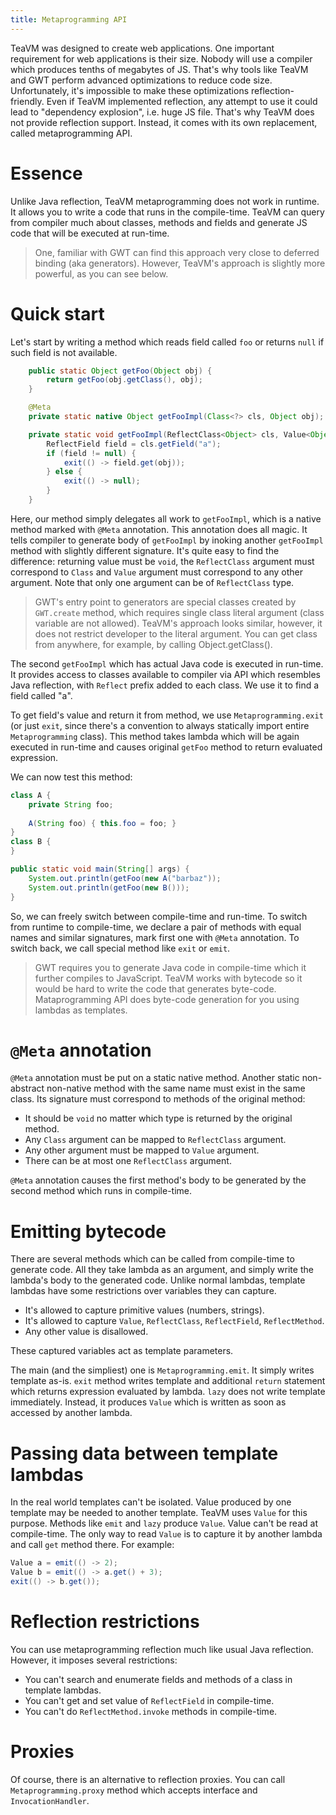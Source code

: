 ```yaml
---
title: Metaprogramming API
---
```


TeaVM was designed to create web applications. One important requirement for web applications is their size.
Nobody will use a compiler which produces tenths of megabytes of JS. That's why tools like TeaVM and GWT
perform advanced optimizations to reduce code size. Unfortunately, it's impossible to make these optimizations
reflection-friendly. Even if TeaVM implemented reflection, any attempt to use it could lead to "dependency explosion",
i.e. huge JS file. That's why TeaVM does not provide reflection support. Instead, it comes with its own replacement,
called metaprogramming API.


# Essence

Unlike Java reflection, TeaVM metaprogramming does not work in runtime. It allows you to write a code that runs
in the compile-time. TeaVM can query from compiler much about classes, methods and fields and generate JS code
that will be executed at run-time. 

> One, familiar with GWT can find this approach very close to deferred binding (aka generators).
> However, TeaVM's approach is slightly more powerful, as you can see below.


# Quick start

Let's start by writing a method which reads field called `foo` or returns `null` if such field is not available.

```java
    public static Object getFoo(Object obj) {
        return getFoo(obj.getClass(), obj);
    }

    @Meta
    private static native Object getFooImpl(Class<?> cls, Object obj);

    private static void getFooImpl(ReflectClass<Object> cls, Value<Object> obj) {
        ReflectField field = cls.getField("a");
        if (field != null) {
            exit(() -> field.get(obj));
        } else {
            exit(() -> null);
        }
    }
```

Here, our method simply delegates all work to `getFooImpl`, which is a native method marked with `@Meta` annotation.
This annotation does all magic. It tells compiler to generate body of `getFooImpl` by inoking another `getFooImpl`
method with slightly different signature. It's quite easy to find the difference: returning value must be `void`,
the `ReflectClass` argument must correspond to `Class` and `Value` argument must correspond to any other argument.
Note that only one argument can be of `ReflectClass` type.

> GWT's entry point to generators are special classes created by `GWT.create` method, which requires
> single class literal argument (class variable are not allowed). TeaVM's approach looks similar, however,
> it does not restrict developer to the literal argument. You can get class from anywhere, for example,
> by calling Object.getClass().

The second `getFooImpl` which has actual Java code is executed in run-time. It provides access to classes available
to compiler via API which resembles Java reflection, with `Reflect` prefix added to each class. We use it
to find a field called "a".

To get field's value and return it from method, we use `Metaprogramming.exit` (or just `exit`, since there's
a convention to always statically import entire `Metaprogramming` class). This method takes lambda which will be
again executed in run-time and causes original `getFoo` method to return evaluated expression.

We can now test this method:

```java
class A {
    private String foo;
    
    A(String foo) { this.foo = foo; }
}
class B {
}

public static void main(String[] args) {
    System.out.println(getFoo(new A("barbaz"));
    System.out.println(getFoo(new B()));
}
```

So, we can freely switch between compile-time and run-time. To switch from runtime to compile-time, we
declare a pair of methods with equal names and similar signatures, mark first one with `@Meta` annotation.
To switch back, we call special method like `exit` or `emit`.

> GWT requires you to generate Java code in compile-time which it further compiles to JavaScript.
> TeaVM works with bytecode so it would be hard to write the code that generates byte-code.
> Mataprogramming API does byte-code generation for you using lambdas as templates.


# `@Meta` annotation

`@Meta` annotation must be put on a static native method. Another static non-abstract non-native method with the 
same name must exist in the same class. Its signature must correspond to methods of the original method:

* It should be `void` no matter which type is returned by the original method.
* Any `Class` argument can be mapped to `ReflectClass` argument.
* Any other argument must be mapped to `Value` argument.
* There can be at most one `ReflectClass` argument.

`@Meta` annotation causes the first method's body to be generated by the second method which runs in compile-time.


# Emitting bytecode

There are several methods which can be called from compile-time to generate code. All they take lambda as an
argument, and simply write the lambda's body to the generated code. Unlike normal lambdas, template lambdas
have some restrictions over variables they can capture.

* It's allowed to capture primitive values (numbers, strings).
* It's allowed to capture `Value`, `ReflectClass`, `ReflectField`, `ReflectMethod`.
* Any other value is disallowed.

These captured variables act as template parameters.

The main (and the simpliest) one is `Metaprogramming.emit`. It simply writes template as-is. `exit` method
writes template and additional `return` statement which returns expression evaluated by lambda.
`lazy` does not write template immediately. Instead, it produces `Value` which is written as soon as
accessed by another lambda.


# Passing data between template lambdas

In the real world templates can't be isolated. Value produced by one template may be needed to another template.
TeaVM uses `Value` for this purpose. Methods like `emit` and `lazy` produce `Value`. Value can't be read at
compile-time. The only way to read `Value` is to capture it by another lambda and call `get` method there.
For example:

```java
Value a = emit(() -> 2);
Value b = emit(() -> a.get() + 3);
exit(() -> b.get());
```


# Reflection restrictions

You can use metaprogramming reflection much like usual Java reflection. However, it imposes several restrictions:

* You can't search and enumerate fields and methods of a class in template lambdas.
* You can't get and set value of `ReflectField` in compile-time.
* You can't do `ReflectMethod.invoke` methods in compile-time.


# Proxies

Of course, there is an alternative to reflection proxies. You can call `Metaprogramming.proxy` method
which accepts interface and `InvocationHandler`.